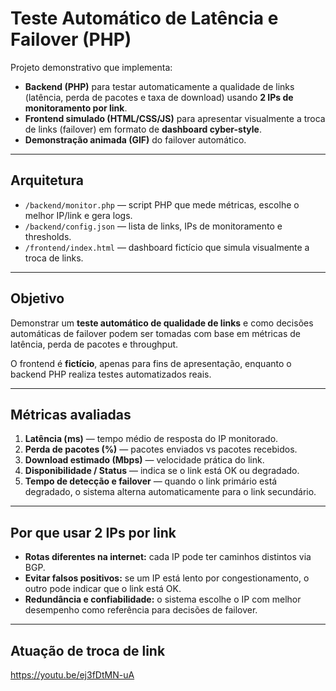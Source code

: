 # Teste Automático de Latência e Failover (PHP)

Projeto demonstrativo que implementa:

- **Backend (PHP)** para testar automaticamente a qualidade de links (latência, perda de pacotes e taxa de download) usando **2 IPs de monitoramento por link**.  
- **Frontend simulado (HTML/CSS/JS)** para apresentar visualmente a troca de links (failover) em formato de **dashboard cyber-style**.  
- **Demonstração animada (GIF)** do failover automático.

---

## Arquitetura

- `/backend/monitor.php` — script PHP que mede métricas, escolhe o melhor IP/link e gera logs.  
- `/backend/config.json` — lista de links, IPs de monitoramento e thresholds.  
- `/frontend/index.html` — dashboard fictício que simula visualmente a troca de links.  

---

## Objetivo

Demonstrar um **teste automático de qualidade de links** e como decisões automáticas de failover podem ser tomadas com base em métricas de latência, perda de pacotes e throughput.  

O frontend é **fictício**, apenas para fins de apresentação, enquanto o backend PHP realiza testes automatizados reais.

---

## Métricas avaliadas

1. **Latência (ms)** — tempo médio de resposta do IP monitorado.  
2. **Perda de pacotes (%)** — pacotes enviados vs pacotes recebidos.  
3. **Download estimado (Mbps)** — velocidade prática do link.  
4. **Disponibilidade / Status** — indica se o link está OK ou degradado.  
5. **Tempo de detecção e failover** — quando o link primário está degradado, o sistema alterna automaticamente para o link secundário.

---

## Por que usar 2 IPs por link

- **Rotas diferentes na internet:** cada IP pode ter caminhos distintos via BGP.  
- **Evitar falsos positivos:** se um IP está lento por congestionamento, o outro pode indicar que o link está OK.  
- **Redundância e confiabilidade:** o sistema escolhe o IP com melhor desempenho como referência para decisões de failover.

---

## Atuação de troca de link

https://youtu.be/ej3fDtMN-uA
